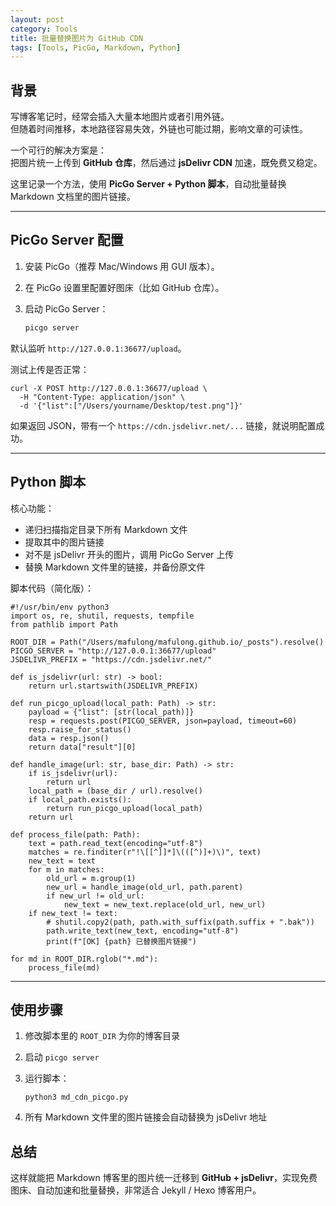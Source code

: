 ```yaml
---
layout: post
category: Tools
title: 批量替换图片为 GitHub CDN
tags: [Tools, PicGo, Markdown, Python]
---
```


## 背景

写博客笔记时，经常会插入大量本地图片或者引用外链。  
但随着时间推移，本地路径容易失效，外链也可能过期，影响文章的可读性。  

一个可行的解决方案是：  
把图片统一上传到 **GitHub 仓库**，然后通过 **jsDelivr CDN** 加速，既免费又稳定。  

这里记录一个方法，使用 **PicGo Server + Python 脚本**，自动批量替换 Markdown 文档里的图片链接。

---

## PicGo Server 配置

1. 安装 PicGo（推荐 Mac/Windows 用 GUI 版本）。  
2. 在 PicGo 设置里配置好图床（比如 GitHub 仓库）。  
3. 启动 PicGo Server：  

   ```bash
   picgo server
   ```

默认监听 `http://127.0.0.1:36677/upload`。

测试上传是否正常：

```
curl -X POST http://127.0.0.1:36677/upload \
  -H "Content-Type: application/json" \
  -d '{"list":["/Users/yourname/Desktop/test.png"]}'
```

如果返回 JSON，带有一个 `https://cdn.jsdelivr.net/...` 链接，就说明配置成功。

------

## Python 脚本

核心功能：

- 递归扫描指定目录下所有 Markdown 文件
- 提取其中的图片链接
- 对不是 jsDelivr 开头的图片，调用 PicGo Server 上传
- 替换 Markdown 文件里的链接，并备份原文件

脚本代码（简化版）：

```
#!/usr/bin/env python3
import os, re, shutil, requests, tempfile
from pathlib import Path

ROOT_DIR = Path("/Users/mafulong/mafulong.github.io/_posts").resolve()
PICGO_SERVER = "http://127.0.0.1:36677/upload"
JSDELIVR_PREFIX = "https://cdn.jsdelivr.net/"

def is_jsdelivr(url: str) -> bool:
    return url.startswith(JSDELIVR_PREFIX)

def run_picgo_upload(local_path: Path) -> str:
    payload = {"list": [str(local_path)]}
    resp = requests.post(PICGO_SERVER, json=payload, timeout=60)
    resp.raise_for_status()
    data = resp.json()
    return data["result"][0]

def handle_image(url: str, base_dir: Path) -> str:
    if is_jsdelivr(url):
        return url
    local_path = (base_dir / url).resolve()
    if local_path.exists():
        return run_picgo_upload(local_path)
    return url

def process_file(path: Path):
    text = path.read_text(encoding="utf-8")
    matches = re.finditer(r"!\[[^]]*]\(([^)]+)\)", text)
    new_text = text
    for m in matches:
        old_url = m.group(1)
        new_url = handle_image(old_url, path.parent)
        if new_url != old_url:
            new_text = new_text.replace(old_url, new_url)
    if new_text != text:
        # shutil.copy2(path, path.with_suffix(path.suffix + ".bak"))
        path.write_text(new_text, encoding="utf-8")
        print(f"[OK] {path} 已替换图片链接")

for md in ROOT_DIR.rglob("*.md"):
    process_file(md)
```

------

## 使用步骤

1. 修改脚本里的 `ROOT_DIR` 为你的博客目录

2. 启动 `picgo server`

3. 运行脚本：

   ```
   python3 md_cdn_picgo.py
   ```

4. 所有 Markdown 文件里的图片链接会自动替换为 jsDelivr 地址

## 总结

这样就能把 Markdown 博客里的图片统一迁移到 **GitHub + jsDelivr**，实现免费图床、自动加速和批量替换，非常适合 Jekyll / Hexo 博客用户。
